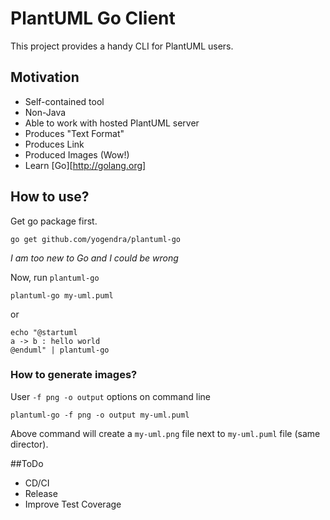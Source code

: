 # PlantUML Go Client
This project provides a handy CLI for PlantUML users. 

## Motivation 
* Self-contained tool
* Non-Java
* Able to work with hosted PlantUML server
* Produces "Text Format" 
* Produces Link
* Produced Images (Wow!)
* Learn [Go][http://golang.org] 

## How to use?

Get go package first.

```shell
go get github.com/yogendra/plantuml-go
```
_I am too new to Go and I could be wrong_ 

Now, run `plantuml-go`

```shell
plantuml-go my-uml.puml
```

or

```shell
echo "@startuml 
a -> b : hello world
@enduml" | plantuml-go
```

### How to generate images?

User `-f png -o output` options on command line

```shell 
plantuml-go -f png -o output my-uml.puml
```

Above command will create a `my-uml.png` file next to `my-uml.puml` file (same director).
 
##ToDo
* CD/CI
* Release
* Improve Test Coverage
